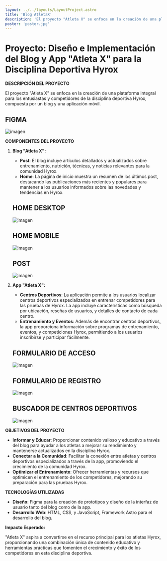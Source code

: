 ```yaml
---
layout: ../../layouts/LayoutProject.astro
title: 'Blog AtletaX'
description: 'El proyecto "Atleta X" se enfoca en la creación de una plataforma integral para los entusiastas y competidores de la disciplina deportiva Hyrox, compuesta por un blog y una aplicación móvil.'
poster: 'poster.jpg'
---
```


# Proyecto: Diseño e Implementación del Blog y App "Atleta X" para la Disciplina Deportiva Hyrox

**DESCRIPCIÓN DEL PROYECTO**

El proyecto "Atleta X" se enfoca en la creación de una plataforma integral para los entusiastas y competidores de la disciplina deportiva Hyrox, compuesta por un blog y una aplicación móvil.
## FIGMA
![imagen](/projects/project-2/all.jpg)

**COMPONENTES DEL PROYECTO**

1. **Blog "Atleta X":**
   - **Post**: El blog incluye artículos detallados y actualizados sobre entrenamiento, nutrición, técnicas, y noticias relevantes para la comunidad Hyrox.
   - **Home**: La página de inicio muestra un resumen de los últimos post, destacando las publicaciones más recientes y populares para mantener a los usuarios informados sobre las novedades y tendencias en Hyrox.

    ## HOME DESKTOP
   ![imagen](/projects/project-2/web-home-desktop.jpg)
    ## HOME MOBILE
   ![imagen](/projects/project-2/web-home-mobile.jpg)
   ## POST
   ![imagen](/projects/project-2/web-blog.jpg)

2. **App "Atleta X":**
   - **Centros Deportivos**: La aplicación permite a los usuarios localizar centros deportivos especializados en entrenar competidores para las pruebas de Hyrox. La app incluye características como búsqueda por ubicación, reseñas de usuarios, y detalles de contacto de cada centro.
   - **Entrenamiento y Eventos**: Además de encontrar centros deportivos, la app proporciona información sobre programas de entrenamiento, eventos, y competiciones Hyrox, permitiendo a los usuarios inscribirse y participar fácilmente.

    ## FORMULARIO DE ACCESO
    ![imagen](/projects/project-2/app-login.jpg)
    ##  FORMULARIO DE REGISTRO
    ![imagen](/projects/project-2/app-register.jpg)
    ## BUSCADOR DE CENTROS DEPORTIVOS
    ![imagen](/projects/project-2/app-home.jpg)

**OBJETIVOS DEL PROYECTO**

- **Informar y Educar**: Proporcionar contenido valioso y educativo a través del blog para ayudar a los atletas a mejorar su rendimiento y mantenerse actualizados en la disciplina Hyrox.
- **Conectar a la Comunidad**: Facilitar la conexión entre atletas y centros deportivos especializados a través de la app, promoviendo el crecimiento de la comunidad Hyrox.
- **Optimizar el Entrenamiento**: Ofrecer herramientas y recursos que optimicen el entrenamiento de los competidores, mejorando su preparación para las pruebas Hyrox.

**TECNOLOGÍAS UTILIZADAS**

- **Diseño**: Figma para la creación de prototipos y diseño de la interfaz de usuario tanto del blog como de la app.
- **Desarrollo Web**: HTML, CSS, y JavaScript, Framework Astro para el desarrollo del blog.

**Impacto Esperado:**

"Atleta X" aspira a convertirse en el recurso principal para los atletas Hyrox, proporcionando una combinación única de contenido educativo y herramientas prácticas que fomenten el crecimiento y éxito de los competidores en esta disciplina deportiva.



